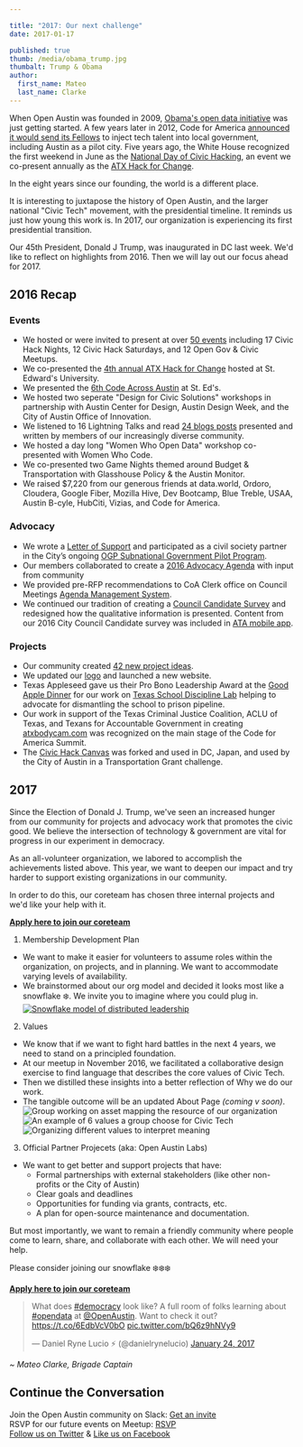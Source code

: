 ```yaml
---

title: "2017: Our next challenge"
date: 2017-01-17

published: true
thumb: /media/obama_trump.jpg
thumbalt: Trump & Obama
author:
  first_name: Mateo
  last_name: Clarke
---
```


When Open Austin was founded in 2009, [Obama's open data initiative](https://www.whitehouse.gov/open) was just getting started. A few years later in 2012, Code for America [announced it would send its Fellows](http://kut.org/post/what-can-code-america-do-austin) to inject tech talent into local government, including Austin as a pilot city. Five years ago, the White House recognized the first weekend in June as the [National Day of Civic Hacking](https://www.whitehouse.gov/blog/2016/06/03/open-data-and-innovation-national-day-civic-hacking-2016), an event we co-present annually as the [ATX Hack for Change](http://atxhackforchange.org/).

In the eight years since our founding, the world is a different place.

It is interesting to juxtapose the history of Open Austin, and the larger national "Civic Tech" movement, with the presidential timeline. It reminds us just how young this work is. In 2017, our organization is experiencing its first presidential transition.

Our 45th President, Donald J Trump, was inaugurated in DC last week. We'd like to reflect on highlights from 2016. Then we will lay out  our focus ahead for 2017.

## 2016 Recap

### Events

- We hosted or were invited to present at over [50 events](https://www.meetup.com/open-austin/) including 17 Civic Hack Nights, 12 Civic Hack Saturdays, and 12 Open Gov & Civic Meetups.
- We co-presented the [4th annual ATX Hack for Change](https://www.open-austin.org/blog/2016/06/07/Recap-ATX-Hack-for-Change-2016) hosted at St. Edward's University.
- We presented the [6th Code Across Austin](https://www.open-austin.org/blog/2016/03/10/codeacross-austin-2016-recap) at St. Ed's.
- We hosted two seperate "Design for Civic Solutions" workshops in partnership with Austin Center for Design, Austin Design Week, and the City of Austin Office of Innovation.
- We listened to 16 Lightning Talks and read [24 blogs posts](https://www.open-austin.org/blog/2016/06/07/Recap-ATX-Hack-for-Change-2016) presented and written by members of our increasingly diverse community.
- We hosted a day long "Women Who Open Data" workshop co-presented with Women Who Code.
- We co-presented two Game Nights themed around Budget & Transportation with Glasshouse Policy & the Austin Monitor.
- We raised $7,220 from our generous friends at data.world, Ordoro, Cloudera, Google Fiber, Mozilla Hive, Dev Bootcamp, Blue Treble, USAA, Austin B-cyle, HubCiti, Vizias, and Code for America.

### Advocacy

- We wrote a [Letter of Support](https://docs.google.com/document/d/19ipZ3_XVI6_k6K9EpRrV50rlq1RMGFzR9Z-RFG7Gnko/edit?usp=sharing) and participated as a civil society partner in the City’s ongoing [OGP Subnational Government Pilot Program](http://www.opengovpartnership.org/node/8960).
- Our members collaborated to create a [2016 Advocacy Agenda](https://docs.google.com/document/d/1G-2yEphw1igKpaFQfSwPevWH3mMOACav9n-tDBViDro/edit?usp=sharing) with input from community
- We provided pre-RFP recommendations to CoA Clerk office on Council Meetings [Agenda Management System](https://docs.google.com/document/d/1FOLuCR6kRRTLQD5dyJCuIquRkEoaGi0aqAVlBFwVuPY/edit?usp=sharing).
- We continued our tradition of creating a [Council Candidate Survey](https://www.open-austin.org/candidate-questionnaires/2016.html) and redesigned how the qualitative information is presented. Content from our 2016 City Council Candidate survey was included in [ATA mobile app](https://itunes.apple.com/us/app/austin-tech-alliance/id1164265992?mt=8).


### Projects
- Our community created [42 new project ideas](https://github.com/open-austin/project-ideas/issues?utf8=%E2%9C%93&q=is%3Aissue%20created%3A2016-01-01..2016-12-31%20).
- We updated our [logo](https://www.open-austin.org/blog/2016/01/25/new-logo-same-mission) and launched a new website.
- Texas Appleseed gave us their Pro Bono Leadership Award at the [Good Apple Dinner](https://texasappleseed.org/good-apple-dinner) for our work on [Texas School Discipline Lab](http://www.texasdisciplinelab.org/) helping to advocate for dismantling the school to prison pipeline.
- Our work in support of the Texas Criminal Justice Coalition, ACLU of Texas, and Texans for Accountable Government in creating [atxbodycam.com](http://www.atxbodycam.com/) was recognized on the main stage of the Code for America Summit.
- The [Civic Hack Canvas](https://github.com/open-austin/iced-coffee/issues/130) was forked and used in DC, Japan, and used by the City of Austin in a Transportation Grant challenge.

## 2017

Since the Election of Donald J. Trump, we've seen an increased hunger from our community for projects and advocacy work that promotes the civic good. We believe the intersection of technology & government are vital for progress in our experiment in democracy.

As an all-volunteer organization, we labored to accomplish the achievements listed above. This year, we want to deepen our impact and try harder to support existing organizations in our community.

In order to do this, our coreteam has chosen three internal projects and we'd like your help with it.

[**Apply here to join our coreteam**](https://openaustin.typeform.com/to/zyE0a4)

1. Membership Development Plan
  - We want to make it easier for volunteers to assume roles within the organization, on projects, and in planning. We want to accommodate varying levels of availability.
  - We brainstormed about our org model and decided it looks most like a snowflake ❄️. We invite you to imagine where you could plug in.
   [![Snowflake model of distributed leadership](/media/snowflake_model_2017.png)](/media/snowflake_model_2017.png)
2. Values
  - We know that if we want to fight hard battles in the next 4 years, we need to stand on a principled foundation.
  - At our meetup in November 2016, we facilitated a collaborative design exercise to find language that describes the core values of Civic Tech.
  - Then we distilled these insights into a better reflection of Why we do our work.
  - The tangible outcome will be an updated About Page _(coming v soon)_.
  ![Group working on asset mapping the resource of our organization](/media/values_group_2016.png)
  ![An example of 6 values a group choose for Civic Tech](/media/civic_tech_values_postit.png)
  ![Organizing different values to interpret meaning](/media/values_2017.png)
3. Official Partner Projecets (aka: Open Austin Labs)
  - We want to get better and support projects that have:
      - Formal partnerships with external stakeholders (like other non-profits or the City of Austin)
      - Clear goals and deadlines
      - Opportunities for funding via grants, contracts, etc.
      - A plan for open-source maintenance and documentation.

But most importantly, we want to remain a friendly community where people come to learn, share, and collaborate with each other. We will need your help.

Please consider joining our snowflake ❄️❄️❄️

[**Apply here to join our coreteam**](https://openaustin.typeform.com/to/zyE0a4)

<blockquote class="twitter-tweet" data-lang="en"><p lang="en" dir="ltr">What does <a href="https://twitter.com/hashtag/democracy?src=hash">#democracy</a> look like? A full room of folks learning about <a href="https://twitter.com/hashtag/opendata?src=hash">#opendata</a> at <a href="https://twitter.com/openaustin">@OpenAustin</a>. Want to check it out? <a href="https://t.co/6EdbVcV0bO">https://t.co/6EdbVcV0bO</a> <a href="https://t.co/bQ6z9hNVy9">pic.twitter.com/bQ6z9hNVy9</a></p>&mdash; Daniel Ryne Lucio ⚡️ (@danielrynelucio) <a href="https://twitter.com/danielrynelucio/status/823711825942302720">January 24, 2017</a></blockquote>
<script async src="//platform.twitter.com/widgets.js" charset="utf-8"></script>

_~ Mateo Clarke, Brigade Captain_

## Continue the Conversation

Join the Open Austin community on Slack: [Get an invite](http://slack.open-austin.org/)
<br />
RSVP for our future events on Meetup: [RSVP](http://www.meetup.com/Open-Austin/)
<br />
[Follow us on Twitter](https://twitter.com/openaustin?lang=en)
& [Like us on Facebook](https://www.facebook.com/Open-Austin-412390968837071/)
